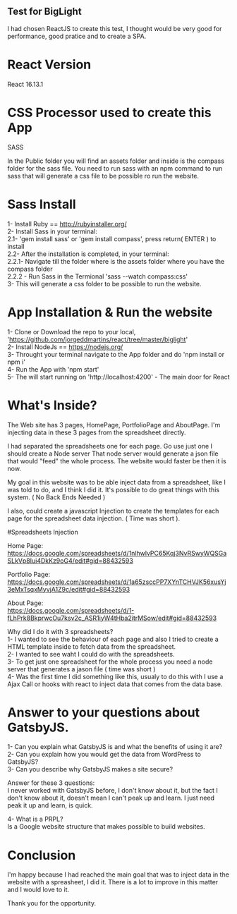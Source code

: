 ## Test for BigLight

I had chosen ReactJS to create this test, I thought would be very good for performance, good pratice and to create a SPA.

# React Version
React 16.13.1

# CSS Processor used to create this App
SASS

In the Public folder you will find an assets folder and inside is the compass folder for the sass file.
You need to run sass with an npm command to run sass that will generate a css file to be possible ro run the website.

# Sass Install
1- Install Ruby == http://rubyinstaller.org/ \
2- Install Sass in your terminal:\
2.1- 'gem install sass' or 'gem install compass', press return( ENTER ) to install\
2.2- After the installation is completed, in your terminal:\
2.2.1- Navigate till the folder where is the assets folder where you have the compass folder\
2.2.2 - Run Sass in the Termional 'sass --watch compass:css'\
3- This will generate a css folder to be possible to run the website.

# App Installation & Run the website
1- Clone or Download the repo to your local, 'https://github.com/jorgeddmartins/react/tree/master/biglight' \
2- Install NodeJs == https://nodejs.org/ \
3- Throught your terminal navigate to the App folder and do 'npm install or npm i'\
4- Run the App with 'npm start'\
5- The will start running on 'http://localhost:4200' - The main door for React

# What's Inside?
The Web site has 3 pages, HomePage, PortfolioPage and AboutPage.
I'm injecting data in these 3 pages from the spreadsheet directly.

I had separated the spreadsheets one for each page. Go use just one I should create a Node server
That node server would generate a json file that would "feed" the whole process. The website would faster be then it is now.

My goal in this website was to be able inject data from a spreadsheet, like I was told to do, and I think I did it.
It's possible to do great things with this system. ( No Back Ends Needed )

I also, could create a javascript Injection to create the templates for each page for the spreadsheet data injection. ( Time was short ).

#Spreadsheets Injection

Home Page:\
https://docs.google.com/spreadsheets/d/1nlhwlvPC65Kqj3NvRSwyWQSGaSLkVp8Iui4DkKz9oG4/edit#gid=88432593 

Portfolio Page:\
https://docs.google.com/spreadsheets/d/1a65zsccPP7XYnTCHVJK56xusYj3eMxTsqxMyvjA1Z9c/edit#gid=88432593 

About Page:\
https://docs.google.com/spreadsheets/d/1-fLhPrk8BkprwcOu7ksv2c_ASR1iyW4tHba2itrMSow/edit#gid=88432593 

Why did I do it with 3 spreadsheets?\
1- I wanted to see the behaviour of each page and also I tried to create a HTML template inside to fetch data from the spreadsheet.\
2- I wanted to see waht I could do with the spreadsheets.\
3- To get just one spreadsheet for the whole process you need a node server that generates a jason file ( time was short )\
4- Was the first time I did something like this, usualy to do this with I use a Ajax Call or hooks with react to inject data that comes from the data base.

# Answer to your questions about GatsbyJS.
1- Can you explain what GatsbyJS is and what the benefits of using it are?\
2- Can you explain how you would get the data from WordPress to GatsbyJS?\
3- Can you describe why GatsbyJS makes a site secure?

Answer for these 3 questions:\
I never worked with GatsbyJS before, I don't know about it, but the fact I don't know about it, doesn't mean I can't peak up and learn.
I just need peak it up and learn, is quick.

4- What is a PRPL?\
Is a Google website structure that makes possible to build websites.

# Conclusion
I'm happy because I had reached the main goal that was to inject data in the website with a spreasheet, I did it.
There is a lot to improve in this matter and I would love to it.

Thank you for the opportunity.